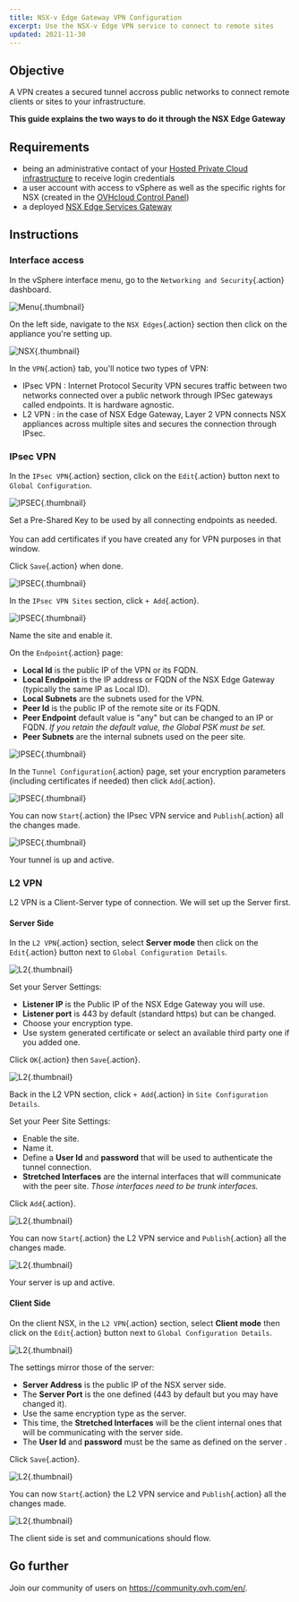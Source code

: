 ```yaml
---
title: NSX-v Edge Gateway VPN Configuration 
excerpt: Use the NSX-v Edge VPN service to connect to remote sites
updated: 2021-11-30
---
```


## Objective

A VPN creates a secured tunnel accross public networks to connect remote clients or sites to your infrastructure.

**This guide explains the two ways to do it through the NSX Edge Gateway**

## Requirements

- being an administrative contact of your [Hosted Private Cloud infrastructure](https://www.ovhcloud.com/asia/enterprise/products/hosted-private-cloud/) to receive login credentials
- a user account with access to vSphere as well as the specific rights for NSX (created in the [OVHcloud Control Panel](https://ca.ovh.com/auth/?action=gotomanager&from=https://www.ovh.com/asia/&ovhSubsidiary=asia))
- a deployed [NSX Edge Services Gateway](/pages/hosted_private_cloud/hosted_private_cloud_powered_by_vmware/nsx_deploying_edge_gateway)

## Instructions

### Interface access

In the vSphere interface menu, go to the `Networking and Security`{.action} dashboard.

![Menu](images/en01dash.png){.thumbnail}

On the left side, navigate to the `NSX Edges`{.action} section then click on the appliance you're setting up.

![NSX](images/en02nsx.png){.thumbnail}

In the `VPN`{.action} tab, you'll notice two types of VPN:

- IPsec VPN : Internet Protocol Security VPN secures traffic between two networks connected over a public network through IPSec gateways called endpoints. It is hardware agnostic.
- L2 VPN : in the case of NSX Edge Gateway, Layer 2 VPN connects NSX appliances across multiple sites and secures the connection through IPsec. 

### IPsec VPN

In the `IPsec VPN`{.action} section, click on the `Edit`{.action} button next to `Global Configuration`.

![IPSEC](images/en03vpn.png){.thumbnail}

Set a Pre-Shared Key to be used by all connecting endpoints as needed. <br>   
You can add certificates if you have created any for VPN purposes in that window.

Click `Save`{.action} when done.

![IPSEC](images/en04global.png){.thumbnail}

In the `IPsec VPN Sites` section, click `+ Add`{.action}.

![IPSEC](images/en04bisadd.png){.thumbnail}

Name the site and enable it.

On the `Endpoint`{.action} page:

- **Local Id** is the public IP of the VPN or its FQDN.
- **Local Endpoint** is the IP address or FQDN of the NSX Edge Gateway (typically the same IP as Local ID). 
- **Local Subnets** are the subnets used for the VPN.
- **Peer Id** is the public IP of the remote site or its FQDN.
- **Peer Endpoint** default value is "any" but can be changed to an IP or FQDN. *If you retain the default value, the Global PSK must be set.*
- **Peer Subnets** are the internal subnets used on the peer site.

![IPSEC](images/en05newipsec.png){.thumbnail}

In the `Tunnel Configuration`{.action} page, set your encryption parameters (including certificates if needed) then click `Add`{.action}.

![IPSEC](images/en06ipsectunnel.png){.thumbnail}

You can now `Start`{.action} the IPsec VPN service and `Publish`{.action} all the changes made.

![IPSEC](images/en07ipsecstart.png){.thumbnail}

Your tunnel is up and active.

### L2 VPN

L2 VPN is a Client-Server type of connection. We will set up the Server first.

#### Server Side

In the `L2 VPN`{.action} section, select **Server mode** then click on the `Edit`{.action} button next to `Global Configuration Details`.

![L2](images/en08l2.png){.thumbnail}

Set your Server Settings:

- **Listener IP** is the Public IP of the NSX Edge Gateway you will use.
- **Listener port** is 443 by default (standard https) but can be changed.
- Choose your encryption type.
- Use system generated certificate or select an available third party one if you added one.

Click `OK`{.action} then `Save`{.action}.

![L2](images/en09l2global.png){.thumbnail}

Back in the L2 VPN section, click `+ Add`{.action} in `Site Configuration Details`.

Set your Peer Site Settings:

- Enable the site.
- Name it.
- Define a **User Id** and **password** that will be used to authenticate the tunnel connection.
- **Stretched Interfaces** are the internal interfaces that will communicate with the peer site. *Those interfaces need to be trunk interfaces.* 

Click `Add`{.action}.

![L2](images/en10l2peer.png){.thumbnail}

You can now `Start`{.action} the L2 VPN service and `Publish`{.action} all the changes made.

![L2](images/en11l2pub.png){.thumbnail}

Your server is up and active.

#### Client Side

On the client NSX, in the `L2 VPN`{.action} section, select **Client mode** then click on the `Edit`{.action} button next to `Global Configuration Details`.

![L2](images/en12l2client.png){.thumbnail}

The settings mirror those of the server:

- **Server Address** is the public IP of the NSX server side.
- The **Server Port** is the one defined (443 by default but you may have changed it).
- Use the same encryption type as the server.
- This time, the **Stretched Interfaces** will be the client internal ones that will be communicating with the server side.
- The **User Id** and **password** must be the same as defined on the server .

Click `Save`{.action}.

![L2](images/en13l2clientset.png){.thumbnail}

You can now `Start`{.action} the L2 VPN service and `Publish`{.action} all the changes made.

![L2](images/en14l2clientpub.png){.thumbnail}

The client side is set and communications should flow.

## Go further

Join our community of users on <https://community.ovh.com/en/>.
